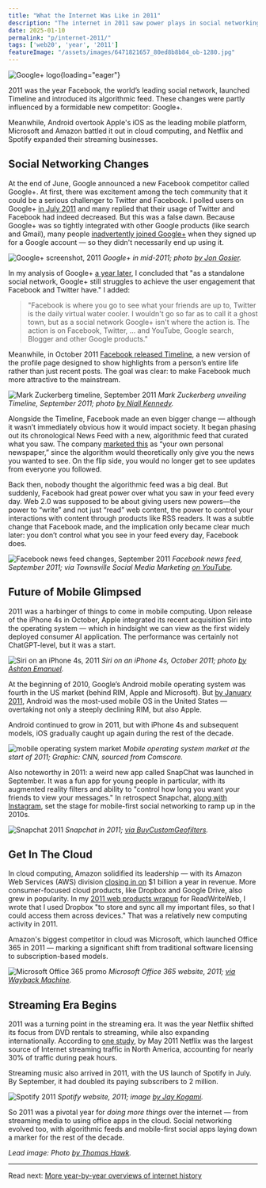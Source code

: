 ```yaml
---
title: "What the Internet Was Like in 2011"
description: "The internet in 2011 saw power plays in social networking, mobile apps, cloud computing, and streaming. Facebook was challenged by Google+, while new powers like Netflix and Spotify emerged."
date: 2025-01-10
permalink: "p/internet-2011/"
tags: ['web20', 'year', '2011']
featureImage: "/assets/images/6471821657_80ed8b8b84_ob-1280.jpg"
---
```


![Google+ logo](/assets/images/6471821657_80ed8b8b84_ob-1280.jpg){loading="eager"}

2011 was the year Facebook, the world’s leading social network, launched Timeline and introduced its algorithmic feed. These changes were partly influenced by a formidable new competitor: Google+.

Meanwhile, Android overtook Apple's iOS as the leading mobile platform, Microsoft and Amazon battled it out in cloud computing, and Netflix and Spotify expanded their streaming businesses.

## Social Networking Changes

At the end of June, Google announced a new Facebook competitor called Google+. At first, there was excitement among the tech community that it could be a serious challenger to Twitter and Facebook. I polled users on Google+ [in July 2011](https://web.archive.org/web/20110724024958/http://www.readwriteweb.com/archives/google_plus_facebook_twitter_usage.php) and many replied that their usage of Twitter and Facebook had indeed decreased. But this was a false dawn. Because Google+ was so tightly integrated with other Google products (like search and Gmail), many people [inadvertently joined Google+](https://arstechnica.com/gadgets/2012/01/google-doubles-plus-membership-with-brute-force-signup-process/) when they signed up for a Google account — so they didn't necessarily end up using it.

![Google+ screenshot, 2011](/assets/images/5887488822_ebaec5fc22_o.png)
*Google+ in mid-2011; photo [by Jon Gosier](https://www.flickr.com/photos/ww4f/5887488822/).*

In my analysis of Google+ [a year later](https://web.archive.org/web/20120705034240/http://www.readwriteweb.com/archives/how-google-has-morphed-over-the-past-year-what-we-can-expect-in-2013.php), I concluded that "as a standalone social network, Google+ still struggles to achieve the user engagement that Facebook and Twitter have." I added: 

> "Facebook is where you go to see what your friends are up to, Twitter is the daily virtual water cooler. I wouldn't go so far as to call it a ghost town, but as a social network Google+ isn't where the action is. The action is on Facebook, Twitter, ... and YouTube, Google search, Blogger and other Google products."

Meanwhile, in October 2011 [Facebook released Timeline](/p/063-the-last-web20-conference-2011/), a new version of the profile page designed to show highlights from a person’s entire life rather than just recent posts. The goal was clear: to make Facebook much more attractive to the mainstream.

![Mark Zuckerberg timeline, September 2011](/assets/images/6177026210_13973e0999_ob.jpg)
*Mark Zuckerberg unveiling Timeline, September 2011; photo [by Niall Kennedy](https://www.flickr.com/photos/niallkennedy/6177026210/).*

Alongside the Timeline, Facebook made an even bigger change — although it wasn’t immediately obvious how it would impact society. It began phasing out its chronological News Feed with a new, algorithmic feed that curated what you saw. The company [marketed this](https://mashable.com/archive/facebook-news-feed-evolution) as “your own personal newspaper,” since the algorithm would theoretically only give you the news you wanted to see. On the flip side, you would no longer get to see updates from everyone you followed.

Back then, nobody thought the algorithmic feed was a big deal. But suddenly, Facebook had great power over what you saw in your feed every day. Web 2.0 was supposed to be about giving users new powers—the power to “write” and not just “read” web content, the power to control your interactions with content through products like RSS readers. It was a subtle change that Facebook made, and the implication only became clear much later: you don’t control what you see in your feed every day, Facebook does.

![Facebook news feed changes, September 2011](/assets/images/facebook-news-feed-sep2011.jpg)
*Facebook news feed, September 2011; via Townsville Social Media Marketing [on YouTube](https://www.youtube.com/watch?v=Wd7fqGtvCAo).*

## Future of Mobile Glimpsed

2011 was a harbinger of things to come in mobile computing. Upon release of the iPhone 4s in October, Apple integrated its recent acquisition Siri into the operating system — which in hindsight we can view as the first widely deployed consumer AI application. The performance was certainly not ChatGPT-level, but it was a start.

![Siri on an iPhone 4s, 2011](/assets/images/siri-iphone4s-2011.jpg)
*Siri on an iPhone 4s, October 2011; photo [by Ashton Emanuel](https://www.flickr.com/photos/ashtonpal/6267419182/).*

At the beginning of 2010, Google’s Android mobile operating system was fourth in the US market (behind RIM, Apple and Microsoft). But [by January 2011](https://edition.cnn.com/interactive/2018/12/business/google-history-timeline/index.html), Android was the most-used mobile OS in the United States — overtaking not only a steeply declining RIM, but also Apple. 

Android continued to grow in 2011, but with iPhone 4s and subsequent models, iOS gradually caught up again during the rest of the decade.

![mobile operating system market](/assets/images/f4207e0b-d8bc-4fea-9e0f-8c18621a7368_780x396.jpg)
*Mobile operating system market at the start of 2011; Graphic: CNN, sourced from Comscore.*

Also noteworthy in 2011: a weird new app called SnapChat was launched in September. It was a fun app for young people in particular, with its augmented reality filters and ability to "control how long you want your friends to view your messages." In retrospect Snapchat, [along with Instagram](/p/049-rww-mobile-summit-may2010/), set the stage for mobile-first social networking to ramp up in the 2010s.

![Snapchat 2011](/assets/images/snapchat-2011b.jpg)
*Snapchat in 2011; [via BuyCustomGeofilters](https://www.buycustomgeofilters.com/blog/snapchat-history-and-updated-timeline).*

## Get In The Cloud

In cloud computing, Amazon solidified its leadership — with its  Amazon Web Services (AWS) division [closing in on](https://web.archive.org/web/20111230191858/http://www.readwriteweb.com/cloud/2011/10/is-simplicity-the-secret-of-am.php) $1 billion a year in revenue. More consumer-focused cloud products, like Dropbox and Google Drive, also grew in popularity. In my [2011 web products wrapup](https://web.archive.org/web/20120107114618/http://www.readwriteweb.com/archives/richards_top_10_web_products_of_2011.php) for ReadWriteWeb, I wrote that I used Dropbox "to store and sync all my important files, so that I could access them across devices." That was a relatively new computing activity in 2011.

Amazon's biggest competitor in cloud was Microsoft, which launched Office 365 in 2011 — marking a significant shift from traditional software licensing to subscription-based models.

![Microsoft Office 365 promo](/assets/images/get-in-the-cloud-2011.jpg)
*Microsoft Office 365 website, 2011; [via Wayback Machine](https://web.archive.org/web/20110304130126/http://office365.microsoft.com/en-US/online-services.aspx).*

## Streaming Era Begins

2011 was a turning point in the streaming era. It was the year Netflix shifted its focus from DVD rentals to streaming, while also expanding internationally. According to [one study](https://techcrunch.com/2011/05/17/netflix-largest-internet-traffic/), by May 2011 Netflix was the largest source of Internet streaming traffic in North America, accounting for nearly 30% of traffic during peak hours.

Streaming music also arrived in 2011, with the US launch of Spotify in July. By September, it had doubled its paying subscribers to 2 million.

![Spotify 2011](/assets/images/6380552985_0e13216baf_o.png)
*Spotify website, 2011; image [by Jay Kogami](https://www.flickr.com/photos/jaykogami/6380552985/).*

So 2011 was a pivotal year for *doing more things* over the internet — from streaming media to using office apps in the cloud. Social networking evolved too, with algorithmic feeds and mobile-first social apps laying down a marker for the rest of the decade.

*Lead image: Photo [by Thomas Hawk](https://www.flickr.com/photos/thomashawk/6471821657/in/album-72157603974490100).*

* * *

Read next: [More year-by-year overviews of internet history](/year/)